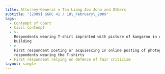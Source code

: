 ```yaml
---
title: Attorney-General v Tan Liang Joo John and Others
subtitle: "[2009] SGHC 41 / 18\_February\_2009"
tags:
  - Contempt of Court
  - Civil contempt
  - >-
    Respondents wearing T-shirt imprinted with picture of kangaroo in court
    building
  - >-
    First respondent posting or acquiescing in online posting of photograph of
    respondents wearing the T-shirts
  - First respondent relying on defence of fair criticism
layout: single
---
```


